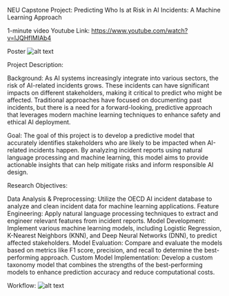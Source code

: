 NEU Capstone Project: Predicting Who Is at Risk in AI Incidents: A  Machine Learning Approach

1-minute video Youtube Link: https://www.youtube.com/watch?v=lJQHfIMIAb4

Poster 
![alt text](Judy_poster_npg.png)

Project Description:

Background:
As AI systems increasingly integrate into various sectors, the risk of AI-related incidents grows. These incidents can have significant impacts on different stakeholders, making it critical to predict who might be affected. Traditional approaches have focused on documenting past incidents, but there is a need for a forward-looking, predictive approach that leverages modern machine learning techniques to enhance safety and ethical AI deployment.

Goal:
The goal of this project is to develop a predictive model that accurately identifies stakeholders who are likely to be impacted when AI-related incidents happen. By analyzing incident reports using natural language processing and machine learning, this model aims to provide actionable insights that can help mitigate risks and inform responsible AI design.

Research Objectives:

Data Analysis & Preprocessing: Utilize the OECD AI incident database to analyze and clean incident data for machine learning applications.
Feature Engineering: Apply natural language processing techniques to extract and engineer relevant features from incident reports.
Model Development: Implement various machine learning models, including Logistic Regression, K-Nearest Neighbors (KNN), and Deep Neural Networks (DNN), to predict affected stakeholders.
Model Evaluation: Compare and evaluate the models based on metrics like F1 score, precision, and recall to determine the best-performing approach.
Custom Model Implementation: Develop a custom taxonomy model that combines the strengths of the best-performing models to enhance prediction accuracy and reduce computational costs.

Workflow:
![alt text](Workflow2.png)

